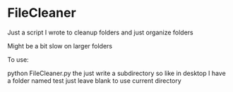 # FileCleaner

Just a script I wrote to cleanup folders and just organize folders

Might be a bit slow on larger folders

To use:

python FileCleaner.py
the just write a subdirectory so like in desktop I have a folder named test
just leave blank to use current directory
